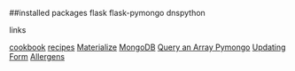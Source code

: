 ##installed packages
flask
flask-pymongo
dnspython


links

[cookbook](https://github.com/cweber/cookbook/blob/master/recipes.csv)
[recipes](https://sallysbakingaddiction.com/best-banana-cake/)
[Materialize](https://materializecss.com/)
[MongoDB](https://docs.mongodb.com/manual/tutorial/insert-documents/)
[Query an Array Pymongo](https://docs.mongodb.com/manual/tutorial/query-arrays/)
[Updating Form](https://stackoverflow.com/questions/38355463/flask-pymongo-forms-loading-pymongo-data-into-a-form-for-editing)
[Allergens](https://www.fsai.ie/legislation/food_legislation/food_information/14_allergens.html)